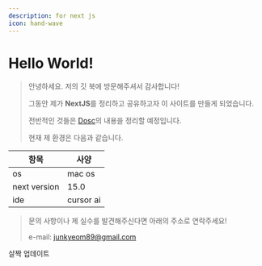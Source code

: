 ```yaml
---
description: for next js
icon: hand-wave
---
```


# Hello World!

> 안녕하세요. 저의 깃 북에 방문해주셔서 감사합니다!
>
> 그동안 제가 **NextJS**를 정리하고 공유하고자 이 사이트를 만들게 되었습니다.
>
> 전반적인 것들은 [Dosc](https://nextjs.org/docs)의 내용을 정리할 예정입니다.
>
> 현재 제 환경은 다음과 같습니다.

| 항목         | 사양      |
| ------------ | --------- |
| os           | mac os    |
| next version | 15.0      |
| ide          | cursor ai |

> 문의 사항이나 제 실수를 발견해주신다면 아래의 주소로 연락주세요!
>
> e-mail: <junkyeom89@gmail.com>

살짝 업데이트